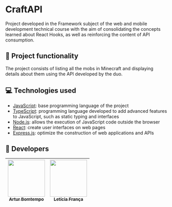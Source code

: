 # CraftAPI
Project developed in the Framework subject of the web and mobile development technical course with the aim of consolidating the concepts learned about React Hooks, as well as reinforcing the content of API consumption.

## 🔨 Project functionality
The project consists of listing all the mobs in Minecraft and displaying details about them using the API developed by the duo.

## 💻 Technologies used
* [JavaScript](https://developer.mozilla.org/pt-BR/docs/Web/JavaScript): base programming language of the project
* [TypeScript](https://www.typescriptlang.org/pt/docs/): programming language developed to add advanced features to JavaScript, such as static typing and interfaces
* [Node.js](https://nodejs.org/pt-br/docs): allows the execution of JavaScript code outside the browser
* [React](https://pt-br.react.dev/blog/2023/03/16/introducing-react-dev): create user interfaces on web pages
* [Express.js](https://expressjs.com/pt-br/): optimize the construction of web applications and APIs

## 👥 Developers
| [<img loading="lazy" src="https://avatars.githubusercontent.com/u/96635074?v=4" width=115><br><sub>Artur Bomtempo</sub>](https://github.com/ArturColen) |  [<img loading="lazy" src="https://avatars.githubusercontent.com/u/99284224?v=4" width=115><br><sub>Letícia França</sub>](https://github.com/LeticiaSFranca) |
| :---: | :---: |